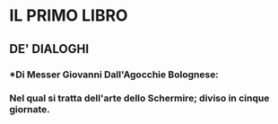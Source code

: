 # IL PRIMO LIBRO
## DE' DIALOGHI
### *Di Messer Giovanni Dall'Agocchie Bolognese:
### Nel qual si tratta dell'arte dello Schermire; diviso in cinque giornate.

